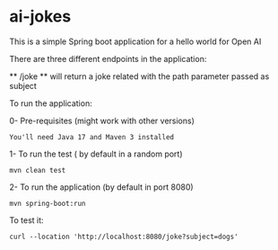 # ai-jokes


This is a simple Spring boot application for a hello world for Open AI

There are three different endpoints in the application:

** /joke ** will return a joke related with the path parameter passed as subject


To run the application:

0- Pre-requisites (might work with other versions)
```
You'll need Java 17 and Maven 3 installed
```

1- To run the test ( by default in a random port)
```
mvn clean test
```

2- To run the application (by default in port 8080)
```
mvn spring-boot:run
```

To test it:

```
curl --location 'http://localhost:8080/joke?subject=dogs'
```